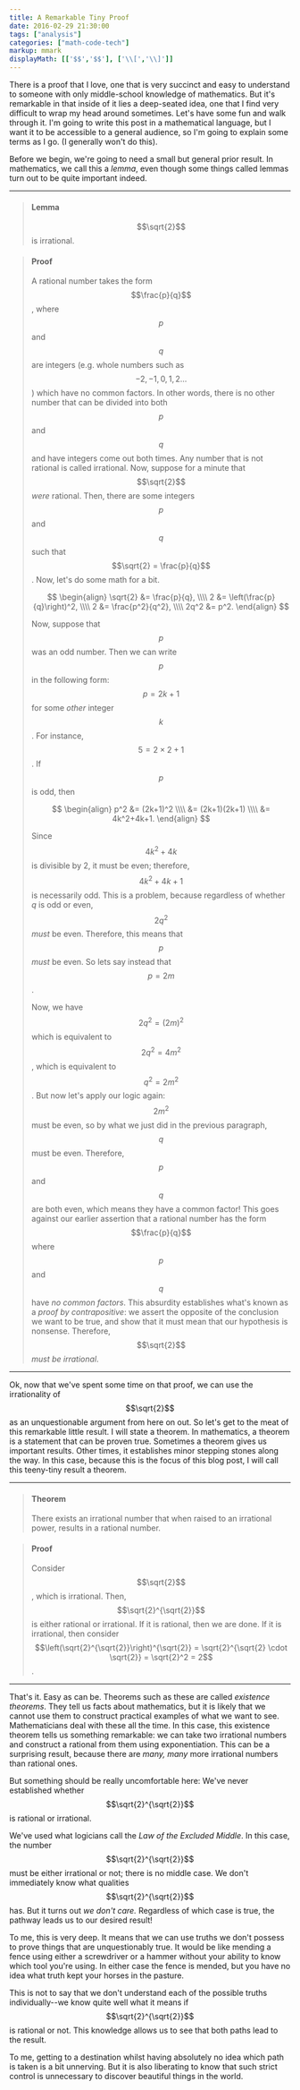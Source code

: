 ```yaml
---
title: A Remarkable Tiny Proof
date: 2016-02-29 21:30:00
tags: ["analysis"]
categories: ["math-code-tech"]
markup: mmark
displayMath: [['$$','$$'], ['\\[','\\]']]
---
```


There is a proof that I love, one that is very succinct and easy to understand to someone with only middle-school knowledge of mathematics. But it's remarkable in that inside of it lies a deep-seated idea, one that I find very difficult to wrap my head around sometimes. Let's have some fun and walk through it. I'm going to write this post in a mathematical language, but I want it to be accessible to a general audience, so I'm going to explain some terms as I go. (I generally won't do this).

<!--more-->

Before we begin, we're going to need a small but general prior result. In mathematics, we call this a *lemma*, even though some things called lemmas turn out to be quite important indeed.

---
> #### Lemma
> $$\sqrt{2}$$ is irrational.

> #### Proof
> A rational number takes the form $$\frac{p}{q}$$, where $$p$$ and $$q$$ are integers (e.g. whole numbers such as $$-2,-1,0,1,2...$$) which have no common factors. In other words, there is no other number that can be divided into both $$p$$ and $$q$$ and have integers come out both times. Any number that is not rational is called irrational. Now, suppose for a minute that $$\sqrt{2}$$ _were_ rational. Then, there are some integers $$p$$ and $$q$$ such that $$\sqrt{2} = \frac{p}{q}$$. Now, let's do some math for a bit.
>
>$$
\begin{align}
\sqrt{2} &= \frac{p}{q}, \\\\
2 &= \left(\frac{p}{q}\right)^2, \\\\
2 &= \frac{p^2}{q^2}, \\\\
2q^2 &= p^2.
\end{align}
$$
>
> Now, suppose that $$p$$ was an odd number. Then we can write $$p$$ in the following form: $$p = 2k+1$$ for some _other_ integer $$k$$. For instance, $$5 = 2\times 2 + 1$$. If $$p$$ is odd, then 
>
>$$
\begin{align}
p^2 &= (2k+1)^2 \\\\
 &= (2k+1)(2k+1) \\\\
 &= 4k^2+4k+1.
\end{align}
$$
>
> Since $$4k^2+4k$$ is divisible by 2, it must be even; therefore, $$4k^2+4k+1$$ is necessarily odd. This is a problem, because regardless of whether $q$ is odd or even, $$2q^2$$ _must_ be even. Therefore, this means that $$p$$ _must_ be even. So lets say instead that $$p=2m$$.  
> 
> Now, we have $$2q^2 = (2m)^2$$ which is equivalent to $$2q^2 = 4m^2$$, which is equivalent to $$q^2 = 2m^2$$. But now let's apply our logic again: $$2m^2$$ must be even, so by what we just did in the previous paragraph, $$q$$ must be even. Therefore, $$p$$ and $$q$$ are both even, which means they have a common factor! This goes against our earlier assertion that a rational number has the form $$\frac{p}{q}$$ where $$p$$ and $$q$$ have _no common factors_. This absurdity establishes what's known as a _proof by contrapositive_: we assert the opposite of the conclusion we want to be true, and show that it must mean that our hypothesis is nonsense. Therefore, $$\sqrt{2}$$ _must be irrational_.

---

Ok, now that we've spent some time on that proof, we can use the irrationality of $$\sqrt{2}$$ as an unquestionable argument from here on out. So let's get to the meat of this remarkable little result. I will state a theorem. In mathematics, a theorem is a statement that can be proven true. Sometimes a theorem gives us important results. Other times, it establishes minor stepping stones along the way. In this case, because this is the focus of this blog post, I will call this teeny-tiny result a theorem.

---

> #### Theorem
> There exists an irrational number that when raised to an irrational power, results in a rational number.

> #### Proof
> Consider $$\sqrt{2}$$, which is irrational. Then, $$\sqrt{2}^{\sqrt{2}}$$ is either rational or irrational. If it is rational, then we are done. If it is irrational, then consider $$\left(\sqrt{2}^{\sqrt{2}}\right)^{\sqrt{2}} = \sqrt{2}^{\sqrt{2} \cdot \sqrt{2}} = \sqrt{2}^2 = 2$$.

---

That's it. Easy as can be. Theorems such as these are called _existence theorems_. They tell us facts about mathematics, but it is likely that we cannot use them to construct practical examples of what we want to see. Mathematicians deal with these all the time. In this case, this existence theorem tells us something remarkable: we can take two irrational numbers and construct a rational from them using exponentiation. This can be a surprising result, because there are _many, many_ more irrational numbers than rational ones.

But something should be really uncomfortable here: We've never established whether $$\sqrt{2}^{\sqrt{2}}$$ is rational or irrational.

We've used what logicians call the _Law of the Excluded Middle_. In this case, the number $$\sqrt{2}^{\sqrt{2}}$$ must be either irrational or not; there is no middle case. We don't immediately know what qualities $$\sqrt{2}^{\sqrt{2}}$$ has. But it turns out _we don't care._ Regardless of which case is true, the pathway leads us to our desired result!

To me, this is very deep. It means that we can use truths we don't possess to prove things that are unquestionably true. It would be like mending a fence using either a screwdriver or a hammer without your ability to know which tool you're using. In either case the fence is mended, but you have no idea what truth kept your horses in the pasture.

This is not to say that we don't understand each of the possible truths individually--we know quite well what it means if $$\sqrt{2}^{\sqrt{2}}$$ is rational or not. This knowledge allows us to see that both paths lead to the result.

To me, getting to a destination whilst having absolutely no idea which path is taken is a bit unnerving. But it is also liberating to know that such strict control is unnecessary to discover beautiful things in the world.
